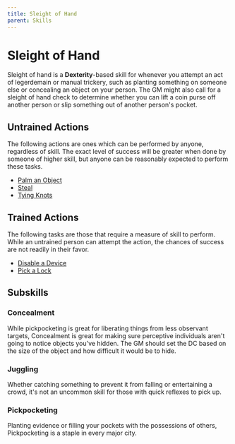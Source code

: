 ```yaml
---
title: Sleight of Hand
parent: Skills
---
```


# Sleight of Hand
Sleight of hand is a **Dexterity**-based skill for whenever you attempt an act of legerdemain or manual trickery, such as planting something on someone else or concealing an object on your person. The GM might also call for a sleight of hand check to determine whether you can lift a coin purse off another person or slip something out of another person's pocket.

## Untrained Actions
The following actions are ones which can be performed by anyone, regardless of skill. The exact level of success will be greater when done by someone of higher skill, but anyone can be reasonably expected to perform these tasks.

- [Palm an Object]()
- [Steal]()
- [Tying Knots]()

## Trained Actions
The following tasks are those that require a measure of skill to perform. While an untrained person can attempt the action, the chances of success are not readily in their favor. 

- [Disable a Device]()
- [Pick a Lock]()

## Subskills

### Concealment
While pickpocketing is great for liberating things from less observant targets, Concealment is great for making sure perceptive individuals aren't going to notice objects you've hidden. The GM should set the DC based on the size of the object and how difficult it would be to hide.

### Juggling
Whether catching something to prevent it from falling or entertaining a crowd, it's not an uncommon skill for those with quick reflexes to pick up. 

### Pickpocketing
Planting evidence or filling your pockets with the possessions of others, Pickpocketing is a staple in every major city.

